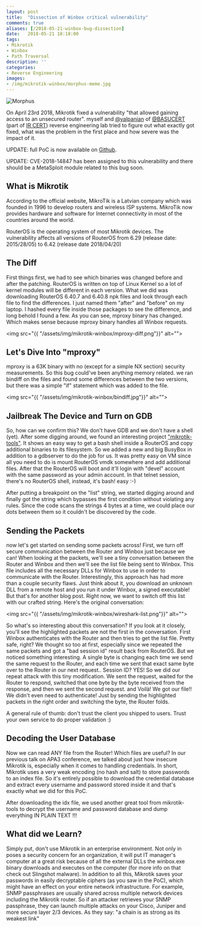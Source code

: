 ```yaml
---
layout: post
title:  "Dissection of Winbox critical vulnerability"
comments: true
aliases: [/2018-05-21-winbox-bug-dissection]
date:   2018-05-21 18:18:00
tags:
- Mikrotik
- Winbox
- Path Traversal
description: ''
categories:
- Reverse Engineering 
images:
- /img/mikrotik-winbox/morphus-meme.jpg
---
```


![Morphus](/img/mikrotik-winbox/morphus-meme.jpg)

On April 23rd 2018, Mikrotik fixed a vulnerability "that allowed gaining access to an unsecured router". myself and [@yalpanian](https://twitter.com/yalpanian) of [@BASUCERT](https://twitter.com/BASUCERT) (part of [IR CERT](https://cert.ir)) reverse engineering lab tried to figure out what exactly got fixed, what was the problem in the first place and how severe was the impact of it.

UPDATE: full PoC is now available on [Github](https://github.com/BasuCert/WinboxPoC).

UPDATE: CVE-2018-14847 has been assigned to this vulnerability and there should be a MetaSploit module related to this bug soon.


## What is Mikrotik
According to the official website, MikroTik is a Latvian company which was founded in 1996 to develop routers and wireless ISP systems. MikroTik now provides hardware and software for Internet connectivity in most of the countries around the world.

RouterOS is the operating system of most Mikrotik devices. The vulnerability affects all versions of RouterOS from 6.29 (release date: 2015/28/05) to 6.42 (release date 2018/04/20)

## The Diff

First things first, we had to see which binaries was changed before and after the patching. RouterOS is written on top of Linux Kernel so a lot of kernel modules will be different in each version. What we did was downloading RouterOS 6.40.7 and 6.40.8 npk files and look through each file to find the differences. I just named them "after" and "before" on my laptop. I hashed every file inside those packages to see the difference, and long behold I found a few. As you can see, mproxy binary has changed. Which makes sense because mproxy binary handles all Winbox requests.

<img src="{{ "/assets/img/mikrotik-winbox/mproxy-diff.png"}}" alt="">


## Let's Dive Into "mproxy"

mproxy is a 63K binary with no (except for a simple NX section) security measurements. So this bug could've been anything memory related. we ran bindiff on the files and found some differences between the two versions, but there was a simple "if" statement which was added to the file.

<img src="{{ "/assets/img/mikrotik-winbox/bindiff.jpg"}}" alt="">

## Jailbreak The Device and Turn on GDB

So, how can we confirm this? We don't have GDB and we don't have a shell (yet). After some digging around, we found an interesting project <a href="https://github.com/0ki/mikrotik-tools">"mikrotik-tools"</a>. It shows an easy way to get a bash shell inside a RouterOS and copy additional binaries to its filesystem. So we added a new and big BusyBox in addition to a gdbserver to do the job for us.
It was pretty easy on VM since all you need to do is mount RouterOS vmdk somewhere and add additional files. After that the RouterOS will boot and it'll login with "devel" account with the same password as your admin account. In that telnet session, there's no RouterOS shell, instead, it's bash! easy :-)

After putting a breakpoint on the "list" string, we started digging around and finally got the string which bypasses the first condition without violating any rules. Since the code scans the strings 4 bytes at a time, we could place our dots between them so it couldn't be discovered by the code.


## Sending the Packets

now let's get started on sending some packets across! First, we turn off secure communication between the Router and Winbox just because we can! When looking at the packets, we'll see a tiny conversation between the Router and Winbox and then we'll see the list file being sent to Winbox. This file includes all the necessary DLLs for Winbox to use in order to communicate with the Router. Interestingly, this approach has had more than a couple security flaws. Just think about it, you download an unknown DLL from a remote host and you run it under Winbox, a signed executable! But that's for another blog post. Right now, we want to switch off this list with our crafted string. Here's the original conversation:

<img src="{{ "/assets/img/mikrotik-winbox/wireshark-list.png"}}" alt="">


So what's so interesting about this conversation? If you look at it closely, you'll see the highlighted packets are not the first in the conversation. First Winbox authenticates with the Router and then tries to get the list file. Pretty safe, right? We thought so too at first, especially since we repeated the same packets and got a "bad session id" result back from RouterOS. But we noticed something interesting. A single byte is changing each time we send the same request to the Router, and each time we sent that exact same byte over to the Router in our next request.. Session ID? YES! So we did our repeat attack with this tiny modification. We sent the request, waited for the Router to respond, switched that one byte by the byte received from the response, and then we sent the second request. and Voilà! We got our file!! We didn't even need to authenticate! Just by sending the highlighted packets in the right order and switching the byte, the Router folds. 

A general rule of thumb: don't trust the client you shipped to users. Trust your own service to do proper validation :)

## Decoding the User Database

Now we can read ANY file from the Router! Which files are useful? In our previous talk on APA3 conference, we talked about just how insecure Mikrotik is, especially when it comes to handling credentials. In short, Mikrotik uses a very weak encoding (no hash and salt) to store passwords to an index file. So it's entirely possible to download the credential database and extract every username and password stored inside it and that's exactly what we did for this PoC.

After downloading the idx file, we used another great tool from mikrotik-tools to decrypt the username and password database and dump everything IN PLAIN TEXT !!!

## What did we Learn?

Simply put, don't use Mikrotik in an enterprise environment. Not only in poses a security concern for an organization, it will put IT manager's computer at a great risk because of all the external DLLs the winbox.exe binary downloads and executes on the computer (for more info on that check out Slingshot malware). In addition to all this, Mikrotik saves your passwords in easily decryptable ciphers (as you saw in the PoC), which might have an effect on your entire network infrastructure. For example, SNMP passphrases are usually shared across multiple network devices including the Mikrotik router. So if an attacker retrieves your SNMP passphrase, they can launch multiple attacks on your Cisco, Juniper and more secure layer 2/3 devices. As they say: "a chain is as strong as its weakest link"
